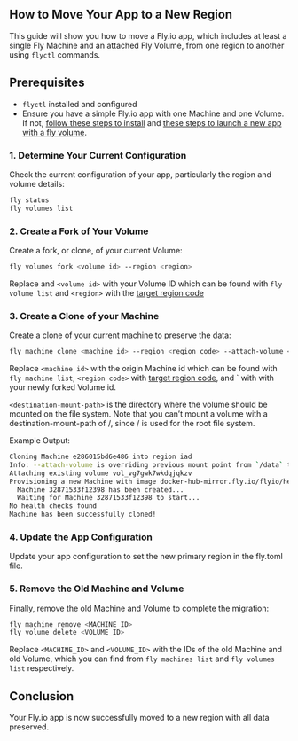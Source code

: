 ## How to Move Your App to a New Region

This guide will show you how to move a Fly.io app, which includes at least a single Fly Machine and an attached Fly Volume, from one region to another using `flyctl` commands.

## Prerequisites

- `flyctl` installed and configured
- Ensure you have a simple Fly.io app with one Machine and one Volume. If not, [follow these steps to install](https://fly.io/docs/hands-on/install-flyctl/) and [these steps to launch a new app with a fly volume](https://fly.io/docs/apps/volume-storage/#launch-a-new-app-with-a-fly-volume).

### 1. Determine Your Current Configuration

Check the current configuration of your app, particularly the region and volume details:

```sh
fly status
fly volumes list
```

### 2. Create a Fork of Your Volume

Create a fork, or clone, of your current Volume:

```sh
fly volumes fork <volume id> --region <region>
```
Replace  and `<volume id>` with your Volume ID which can be found with `fly volume list` and `<region>` with the [target region code](https://fly.io/docs/reference/regions/)

### 3. Create a Clone of your Machine

Create a clone of your current machine to preserve the data:

```sh
fly machine clone <machine id> --region <region code> --attach-volume <volume id>:<destination mount path>`
```

Replace `<machine id>` with the origin Machine id which can be found with `fly machine list`, `<region code>` with [target region code](https://fly.io/docs/reference/regions/), and `<volume id> with with your newly forked Volume id. 

`<destination-mount-path>` is the directory where the volume should be mounted on the file system. Note that you can’t mount a volume with a destination-mount-path of /, since / is used for the root file system.

Example Output:

```sh
Cloning Machine e286015bd6e486 into region iad
Info: --attach-volume is overriding previous mount point from `/data` to `/data`.
Attaching existing volume vol_vg7gwk7wkdqjqkzv
Provisioning a new Machine with image docker-hub-mirror.fly.io/flyio/hellofly:latest...
  Machine 32871533f12398 has been created...
  Waiting for Machine 32871533f12398 to start...
No health checks found
Machine has been successfully cloned!
```

### 4. Update the App Configuration

Update your app configuration to set the new primary region in the fly.toml file.

### 5. Remove the Old Machine and Volume

Finally, remove the old Machine and Volume to complete the migration:

```sh
fly machine remove <MACHINE_ID>
fly volume delete <VOLUME_ID>
```

Replace `<MACHINE_ID>` and `<VOLUME_ID>` with the IDs of the old Machine and old Volume, which you can find from `fly machines list` and `fly volumes list` respectively.

## Conclusion

Your Fly.io app is now successfully moved to a new region with all data preserved.